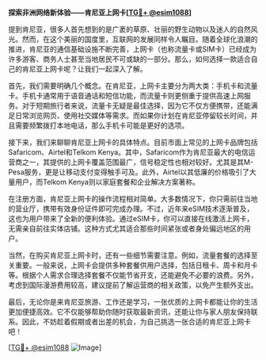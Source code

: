 **探索非洲网络新体验——肯尼亚上网卡[[TG💪+ @esim1088](https://t.me/s/esim1088)]**

提到肯尼亚，很多人首先想到的是广袤的草原、壮丽的野生动物以及迷人的自然风光。然而，在这个美丽的国度里，互联网的发展同样令人瞩目。随着全球化浪潮的推进，肯尼亚的通信基础设施不断完善，上网卡（也称流量卡或SIM卡）已经成为许多游客、商务人士甚至当地居民不可或缺的一部分。那么，如何选择一款适合自己的肯尼亚上网卡呢？让我们一起深入了解。

首先，我们需要明确几个概念。在肯尼亚，上网卡主要分为两大类：手机卡和流量卡。手机卡通常用于语音通话和短信功能，而流量卡则更侧重于提供高速上网服务。对于短期旅行者来说，流量卡无疑是最佳选择，因为它不仅方便携带，还能满足日常浏览网页、使用社交媒体等需求。而如果你计划在肯尼亚停留较长时间，并且需要频繁拨打本地电话，那么手机卡可能是更好的选项。

接下来，我们来聊聊肯尼亚上网卡的具体特点。目前市面上常见的上网卡品牌包括Safaricom、Airtel和Telkom Kenya。其中，Safaricom作为肯尼亚最大的电信运营商之一，其提供的上网卡覆盖范围最广，信号稳定性也相对较好。尤其是其M-Pesa服务，更是让移动支付变得触手可及。此外，Airtel以其低廉的价格吸引了大量用户，而Telkom Kenya则以家庭套餐和企业解决方案著称。

在注册方面，肯尼亚上网卡的操作流程相对简单。大多数情况下，你只需前往当地的营业厅，携带有效身份证件即可完成办理。不过，近年来eSIM技术逐渐普及，这也为用户带来了全新的便利体验。通过eSIM卡，你可以直接在线激活上网卡，无需亲自前往实体店铺。这种方式尤其适合那些时间紧张或者身处偏远地区的用户。

当然，在购买肯尼亚上网卡时，还有一些细节需要注意。例如，流量套餐的选择至关重要。一般来说，上网卡会提供多种套餐供用户选择，包括日租卡、周卡和月卡等。根据个人需求合理选择套餐不仅能节省开支，还能避免不必要的浪费。另外，考虑到国际漫游费用较高，建议提前了解运营商的相关政策，以免产生额外支出。

最后，无论你是来肯尼亚旅游、工作还是学习，一张优质的上网卡都能让你的生活更加便捷高效。它不仅能够帮助你随时获取最新资讯，还能让你与家人朋友保持联系。因此，不妨趁着假期或者出差的机会，为自己挑选一张合适的肯尼亚上网卡吧！

[[TG💪+ @esim1088](https://t.me/s/esim1088) ![Image](https://i.postimg.cc/4NQfJmqS/Snipaste-2025-05-13-00-14-12.png)]